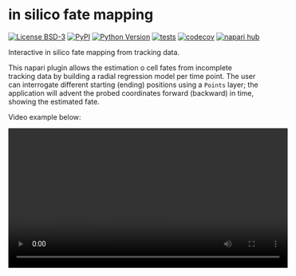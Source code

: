 # in silico fate mapping

[![License BSD-3](https://img.shields.io/pypi/l/in-silico-fate-mapping.svg?color=green)](https://github.com/royerlab/in-silico-fate-mapping/raw/main/LICENSE)
[![PyPI](https://img.shields.io/pypi/v/in-silico-fate-mapping.svg?color=green)](https://pypi.org/project/in-silico-fate-mapping)
[![Python Version](https://img.shields.io/pypi/pyversions/in-silico-fate-mapping.svg?color=green)](https://python.org)
[![tests](https://github.com/royerlab/in-silico-fate-mapping/workflows/tests/badge.svg)](https://github.com/royerlab/in-silico-fate-mapping/actions)
[![codecov](https://codecov.io/gh/royerlab/in-silico-fate-mapping/branch/main/graph/badge.svg)](https://codecov.io/gh/royerlab/in-silico-fate-mapping)
[![napari hub](https://img.shields.io/endpoint?url=https://api.napari-hub.org/shields/in-silico-fate-mapping)](https://napari-hub.org/plugins/in-silico-fate-mapping)


Interactive in silico fate mapping from tracking data.

This napari plugin allows the estimation o cell fates from incomplete tracking data by building a radial regression model per time point. The user can interrogate different starting (ending) positions using a `Points` layer; the application will advent the probed coordinates forward (backward) in time, showing the estimated fate.

Video example below:

<video src='.content/demo-fate-map.mp4' width=560>

TODO: add to pypi

## Installation

You can install `in-silico-fate-mapping` via [pip]:

    pip install in-silico-fate-mapping


To install latest development version :

    pip install git+https://github.com/royerlab/in-silico-fate-mapping.git

## Citing

If used please cite:

```
TBD
```

## Issues

If you encounter any problems, please [file an issue] along with a detailed description.

[napari]: https://github.com/napari/napari
[Cookiecutter]: https://github.com/audreyr/cookiecutter
[@napari]: https://github.com/napari
[MIT]: http://opensource.org/licenses/MIT
[BSD-3]: http://opensource.org/licenses/BSD-3-Clause
[GNU GPL v3.0]: http://www.gnu.org/licenses/gpl-3.0.txt
[GNU LGPL v3.0]: http://www.gnu.org/licenses/lgpl-3.0.txt
[Apache Software License 2.0]: http://www.apache.org/licenses/LICENSE-2.0
[Mozilla Public License 2.0]: https://www.mozilla.org/media/MPL/2.0/index.txt
[cookiecutter-napari-plugin]: https://github.com/napari/cookiecutter-napari-plugin

[file an issue]: https://github.com/royerlab/in-silico-fate-mapping/issues

[napari]: https://github.com/napari/napari
[tox]: https://tox.readthedocs.io/en/latest/
[pip]: https://pypi.org/project/pip/
[PyPI]: https://pypi.org/
